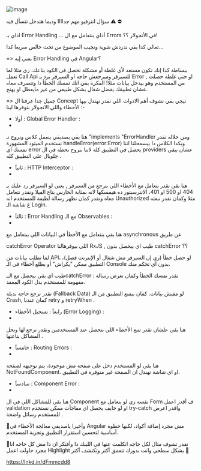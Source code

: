 
![image](https://github.com/user-attachments/assets/0e95a25a-1d52-45e6-bab9-9f33200ac3a0)

سؤال انترفيو مهم جداااا وديما هتدخل تتسأل فيه ⚠️ ⛔ 

اذاي بـ Error Handling ... أذاي بنتعامل مع ال Errors في الأنجولار ؟؟!

 تعالي كدا بقي ندردش شوية ونجيب الموضوع من تحت خالص سريعا كدا... 
 

 => يعني إيه Error Handling في Angular؟
 
ببساطة كدا إنك تكون مستعد لأي غلطة أو مشكلة تحصل في الكود بتاعك، زي مثلا لما تعمل Call Api للسيرفر وميرجعش حاجه او السيرفر يرد بـ Error , او حتي غلطة حصلت من المستخدم وهو بيدخل بيانات مثلا! الفكرة بقي انك تمسك الخطأ دا وتتصرف معاه عشان تطبيقك يفضل شغال بشكل طبيعي من غير مايعطل او يهنج.


 => جميل جدا عرفنا ال Concept نيجي بقي نشوف أهم الادوات اللي نقدر نهندل بيها الأحطاء واللي الانجولار بتوفرها لينا :-
 

* أولا : Global Error Handler :
* 
هنا بقي يصديقي بنعمل كلاس ونروح نـ "implements "ErrorHandler ومن خلاله نقدر نستخدم الميثود المشهورة handleError(error:Error) وبكدا الكلاس دا بيسمحلنا اننا نمسك اي error يحصل في التطبيق كله لاننا بنروح نحطه في ال providers عشان يبقي جلوبال علي التطبيق كله .


* ثانيآ : HTTP Interceptor :
* 
هنا بقي نقدر نتعامل مع الأخطاء اللي بترجع من السيرفر , يعني لو السيرفر رد عليك بـ 404 او 500 او 401، الانترسبتور ده هيمسكها لانه بمثابة الحارس بتاع الفيلا ونقدر نتعامل معاه ونقدر كمان نظهر رسالة لطيفة للمستخدم انه Unauthorized مثلا وكمان نقدر نبعته ع شاشة الـ Login.


* ثالثآ : Error Handling مع الـ Observables :
* 
هنا بقي بنتعامل مع الأخطأ في البيانات اللي ببتعامل مع asynchronous عن طريق

 catchError Operator اللي بيوفرهالنا RxJS , طيب اي بيحصل بدون catchError ؟؟
 
 
لما تطلب بيانات من API، لو حصل خطأ (زي إن السيرفر مش شغال أو الإنترنت فصل)، التطبيق ممكن "يكراش" أو يطلع أخطاء في الـ Console بدون أي تحكم منك.

طيب اي بقي بيحصل مع الــcatchError : نقدر نمسك الخطأ وكمان تعرض رسالة مفهومة للمستخدم بدل الكود المعقد.

تقدر ترجع حاجة بديلة (Fallback Data) لو مفيش بيانات. كمان بيمنع التطبيق من الـ Crash, كمان عندنا retry و retryWhen .


* رابعآ : تسجيل الأخطاء (Error Logging) :
* 
 هنا بقي علشان تقدر تتبع الأخطاء اللي بتحصل عند المستخدمين ونقدر نرجع لها ونحل المشاكل بتاعتها .


* خامسآ : Routing Errors :
* 
 هنا بقي لو المستخدم دخل على صفحة مش موجودة، يتم توجيهه لصفحة NotFoundComponent. او اي شاشة تهندل ان الصفحة غير متوفرة في التطبيق.

 
* سادسآ : Component Error :
* 
هنا بقي للمشاكل اللي في ال Component نفسه زي لو بتعامل مع Form ف أقدر اعمل validation او لو خايف يحصل اي مفاجأت ممكن نستخدم try-catch واقدر اعرض للمستخدم رسائل واضحة .


 🔻وأخيرا ياصديقي معالجة الأخطاء في Angular مش مجرد إضافة أكواد، لكنها خطوة أساسية لتحسين استقرار التطبيق وتجربة المستخدم.
 
🔻تقدر تشوف مثال لكل حاجه اتكلمت عنها في اللينك دا وأفتكر ان دا مش كل حاجه انا مجرد حاولت اعمل Highlight بشكل سطحي وانت بدورك تتعمق أكتر وتكتشف أكتر 🥰

https://lnkd.in/dFmmcdd8




